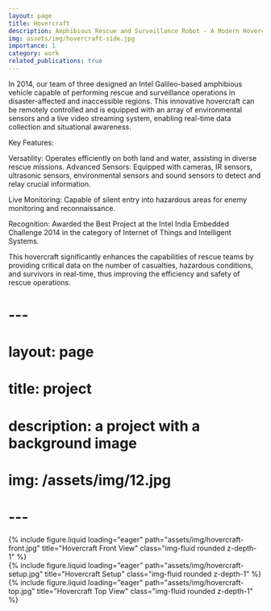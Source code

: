 ```yaml
---
layout: page
title: Hovercraft
description: Amphibious Rescue and Surveillance Robot - A Modern Hovercraft
img: assets/img/hovercraft-side.jpg
importance: 1
category: work
related_publications: true
---
```


In 2014, our team of three designed an Intel Galileo-based amphibious vehicle capable of performing rescue and surveillance operations in disaster-affected and inaccessible regions. This innovative hovercraft can be remotely controlled and is equipped with an array of environmental sensors and a live video streaming system, enabling real-time data collection and situational awareness.

Key Features:

Versatility: Operates efficiently on both land and water, assisting in diverse rescue missions.
Advanced Sensors: Equipped with cameras, IR sensors, ultrasonic sensors, environmental sensors and sound sensors to detect and relay crucial information.

Live Monitoring: Capable of silent entry into hazardous areas for enemy monitoring and reconnaissance.

Recognition: Awarded the Best Project at the Intel India Embedded Challenge 2014 in the category of Internet of Things and Intelligent Systems.

This hovercraft significantly enhances the capabilities of rescue teams by providing critical data on the number of casualties, hazardous conditions, and survivors in real-time, thus improving the efficiency and safety of rescue operations.

#    ---
#    layout: page
#    title: project
#    description: a project with a background image
#    img: /assets/img/12.jpg
#    ---

<div class="row">
    <div class="col-sm mt-3 mt-md-0">
        {% include figure.liquid loading="eager" path="assets/img/hovercraft-front.jpg" title="Hovercraft Front View" class="img-fluid rounded z-depth-1" %}
    </div>
    <div class="col-sm mt-3 mt-md-0">
        {% include figure.liquid loading="eager" path="assets/img/hovercraft-setup.jpg" title="Hovercraft Setup" class="img-fluid rounded z-depth-1" %}
    </div>
    <div class="col-sm mt-3 mt-md-0">
        {% include figure.liquid loading="eager" path="assets/img/hovercraft-top.jpg" title="Hovercraft Top View" class="img-fluid rounded z-depth-1" %}
    </div>
</div>
